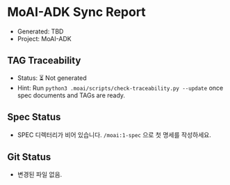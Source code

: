 # MoAI-ADK Sync Report

- Generated: TBD
- Project: MoAI-ADK

## TAG Traceability
- Status: ⏳ Not generated
- Hint: Run `python3 .moai/scripts/check-traceability.py --update` once spec documents and TAGs are ready.

## Spec Status
- SPEC 디렉터리가 비어 있습니다. `/moai:1-spec` 으로 첫 명세를 작성하세요.

## Git Status
- 변경된 파일 없음.

